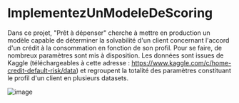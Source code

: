 # ImplementezUnModeleDeScoring

Dans ce projet, "Prêt à dépenser" cherche à mettre en production un modèle capable de déterminer la solvabilité d'un client concernant l'accord d'un crédit à la consommation en fonction de son profil.
Pour se faire, de nombreux paramètres sont mis à disposition.
Les données sont issues de Kaggle (téléchargeables à cette adresse : https://www.kaggle.com/c/home-credit-default-risk/data) et regroupent la totalité des paramètres constituant le profil d'un client en plusieurs datasets.

![image](https://github.com/BastienAmiot/ImplementezUnModeleDeScoring/assets/139744720/2cee76d4-4715-48e4-9427-d8d4f145d8d7)
